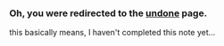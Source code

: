 ### Oh, you were redirected to the [undone](undone) page.

this basically means, I haven't completed this note yet...
